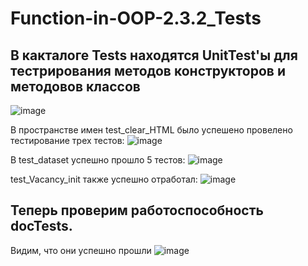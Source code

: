 # Function-in-OOP-2.3.2_Tests

## В какталоге Tests находятся UnitTest'ы для тестрирования методов конструкторов и методовов классов 
![image](https://user-images.githubusercontent.com/104893843/208873477-67018f66-f594-4e92-9dc3-c6784491af82.png)

В пространстве имен test_clear_HTML было успешено провелено тестирование трех тестов:
![image](https://user-images.githubusercontent.com/104893843/208873825-a7bee5f6-ca91-4b6b-9054-dc3c4d543f55.png)

В test_dataset успешно прошло 5 тестов: 
![image](https://user-images.githubusercontent.com/104893843/208874128-934b4fe8-1041-40f8-98ef-3690f9ddefc7.png)

test_Vacancy_init также успешно отработал:
![image](https://user-images.githubusercontent.com/104893843/208874394-30472e33-ec72-448b-b8cd-631121d3ca83.png)


## Теперь проверим работоспособность docTests.
Видим, что они успешно прошли
![image](https://user-images.githubusercontent.com/104893843/209448625-32fffaf8-6128-46a8-8f7e-e2c9744a14d8.png)

